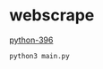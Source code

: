 # webscrape

[python-396](https://www.python.org/downloads/release/python-396/)

```
python3 main.py
```
